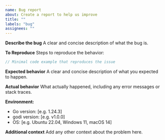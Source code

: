 ```yaml
---
name: Bug report
about: Create a report to help us improve
title: ""
labels: "bug"
assignees: ""
---
```


**Describe the bug**
A clear and concise description of what the bug is.

**To Reproduce**
Steps to reproduce the behavior:

```go
// Minimal code example that reproduces the issue
```

**Expected behavior**
A clear and concise description of what you expected to happen.

**Actual behavior**
What actually happened, including any error messages or stack traces.

**Environment:**

- Go version: [e.g. 1.24.3]
- godi version: [e.g. v1.0.0]
- OS: [e.g. Ubuntu 22.04, Windows 11, macOS 14]

**Additional context**
Add any other context about the problem here.
